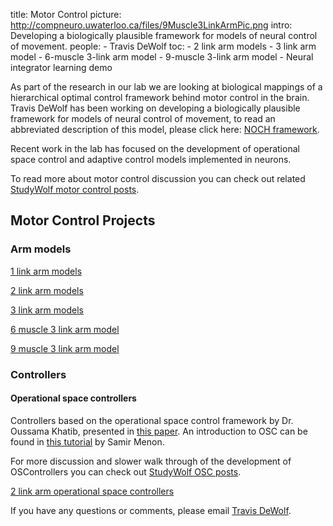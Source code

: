 title: Motor Control
picture: http://compneuro.uwaterloo.ca/files/9Muscle3LinkArmPic.png
intro: Developing a biologically plausible framework for models of neural control of movement.
people:
    - Travis DeWolf
toc:
    - 2 link arm models
    - 3 link arm model
    - 6-muscle 3-link arm model
    - 9-muscle 3-link arm model
    - Neural integrator learning demo

<!--[Relevant publications]() from the lab on motor control.-->

As part of the research in our lab we are looking at biological mappings of a hierarchical optimal control framework behind motor control in the brain. Travis DeWolf has been working on developing a biologically plausible framework for models of neural control of movement, to read an abbreviated description of this model, please click here: [NOCH framework](http://compneuro.uwaterloo.ca/files/NOCH-1.pdf).

Recent work in the lab has focused on the development of operational space control and adaptive control models implemented in neurons.

To read more about motor control discussion you can check out related [StudyWolf motor control posts](http://studywolf.wordpress.com/category/motor-control/).

## **Motor Control Projects**

### **Arm models**

[1 link arm models](motor-control/1-link-arm-model)

[2 link arm models](motor-control/2-link-arm-models)

[3 link arm models](motor-control/3-link-arm-models)

[6 muscle 3 link arm model](motor-control/6-muscle-3-link-arm-model)

[9 muscle 3 link arm model](motor-control/9-muscle-3-link-arm-model)

### **Controllers**

#### **Operational space controllers**

Controllers based on the operational space control framework by Dr. Oussama Khatib, presented in [this paper](http://cs.stanford.edu/groups/manips/images/pdfs/Khatib_1987_IJRA.pdf). An introduction to OSC can be found in [this tutorial](http://www.stanford.edu/~smenon/code/rppbot/MathTutorial_01_RPPBot.htm) by Samir Menon. 

For more discussion and slower walk through of the development of OSControllers you can check out [StudyWolf OSC posts](http://studywolf.wordpress.com/category/robotics/).


[2 link arm operational space controllers](motor-control/2-link-arm-osc-controllers)

<!--#### **Adaptive controllers**

Adaptive controllers that are able to learn the dynamics and kinematics of the system being controlled

[2 link arm adaptive controllers](motor-control/2-link-arm-adaptive-controllers)-->

If you have any questions or comments, please email
[Travis DeWolf](http://compneuro.uwaterloo.ca/people/travis-dewolf.html).
